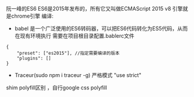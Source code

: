 阮一峰的ES6
ES6是2015年发布的，所有它又叫做ECMAScript 2015
v8 引擎就是chrome引擎
编译:
* babel 是一个广泛使用的ES6转码器，可以把ES6代码转化为ES5代码，从而在现有环境执行
需要在项目根目录配置.bablerc文件
```
{
    "preset": ["es2015"], //指定需要编译的版本
    "plugins": [] 
}
```
* Traceur(sudo npm i traceur -g)
严格模式 "use strict"

shim polyfill区别 ，自行google
css polyfill